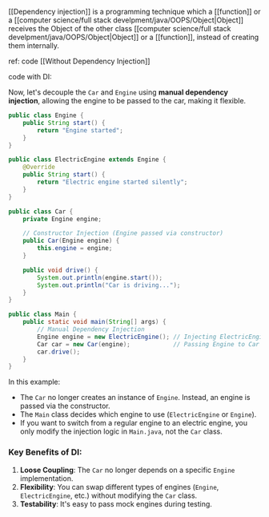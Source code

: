 [[Dependency injection]] is a programming technique which a [[function]] or a [[computer science/full stack develpment/java/OOPS/Object|Object]] receives the Object of the other class [[computer science/full stack develpment/java/OOPS/Object|Object]] or a [[function]], instead of creating them internally.

ref: code [[Without Dependency Injection]]

code with DI: 

Now, let's decouple the `Car` and `Engine` using **manual dependency injection**, allowing the engine to be passed to the car, making it flexible.

```java
public class Engine {
    public String start() {
        return "Engine started";
    }
}
```

```java
public class ElectricEngine extends Engine {
    @Override
    public String start() {
        return "Electric engine started silently";
    }
}
```

```java
public class Car {
    private Engine engine;

    // Constructor Injection (Engine passed via constructor)
    public Car(Engine engine) {
        this.engine = engine;
    }

    public void drive() {
        System.out.println(engine.start());
        System.out.println("Car is driving...");
    }
}
```

```java
public class Main {
    public static void main(String[] args) {
        // Manual Dependency Injection
        Engine engine = new ElectricEngine(); // Injecting ElectricEngine
        Car car = new Car(engine);            // Passing Engine to Car
        car.drive();
    }
}
```

In this example:

- The `Car` no longer creates an instance of `Engine`. Instead, an engine is passed via the constructor.
- The `Main` class decides which engine to use (`ElectricEngine` or `Engine`).
- If you want to switch from a regular engine to an electric engine, you only modify the injection logic in `Main.java`, not the `Car` class.

### Key Benefits of DI:

1. **Loose Coupling**: The `Car` no longer depends on a specific `Engine` implementation.
2. **Flexibility**: You can swap different types of engines (`Engine`, `ElectricEngine`, etc.) without modifying the `Car` class.
3. **Testability**: It's easy to pass mock engines during testing.
